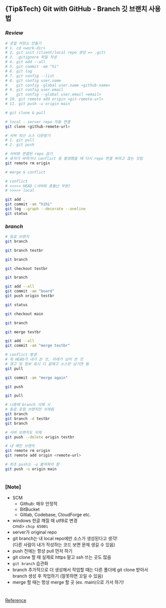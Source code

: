 ## {Tip&Tech} Git with GitHub - Branch 깃 브랜치 사용법

### _Review_

```bash
# 로컬 저장소 만들기
# 1. cd <work-dir>
# 2. git init (client/local repo 생성 => .git)
# 3. .gitignore 파일 작성
# 4. git add --all
# 5. git commit -am "hi"
# 6. git log
# 7. git config --list
# 8. git config user.name
#    git config -global user.name <github-name>
# 9. git config user.email
#    git config --global user.email <email>
# 10. git remote add origin <git-remote-url>
# 11. git push -u origin main
```

```bash
# git clone & pull

# local - server repo 자동 연결
git clone <github-remote-url>

# 서버 최신 소스 다운받기
# 1. git pull
# 2. git push

# 서버와 연결된 repo 끊기
# 유저가 바뀌거나 conflict 등 발생했을 때 다시 repo 연결 하려고 끊는 것임
git remote rm origin
```

```bash
# merge & conflict

# conflict
# <<<<< HEAD (서버와 충돌난 부분)
# >>>>> local

git add .
git commit -am "hihi"
git log --graph --decorate --oneline
git status
```

### _branch_

```bash
# 동료 브랜치
git branch

git branch testbr

git branch

git checkout testbr

git branch

git add --all
git commit -am "board"
git push origin testbr

git status

git checkout main

git branch

git merge testbr

git add --all
git commit -am "merge testbr"

# conflict 발생
# 위 HEAD가 내가 쓴 것, 아래가 남이 쓴 것
# 경고 및 정보 표시 다 없애고 소스만 남기면 됨
git pull

git commit -am "merge again"

git push

git pull

# 나중에 branch 삭제 시
# 동료 로컬 브랜치만 삭제됨
git branch
git branch -d testbr
git branch

# 서버 브랜치도 삭제
git push --delete origin testbr
```

```bash
# 내 메인 브랜치
git remote rm origin
git remote add origin <remote-url>

# 최초 push는 -u 붙여줘야 함
git push -u origin main
```

#

### [Note]

- SCM
  - Github: 매우 안정적
  - BitBucket
  - Gitlab, Codebase, CloudForge etc.
- windows 한글 깨질 때 utf8로 변경 <br/>
  cmd> `chcp 65001`
- server가 original repo
- git branch는 내 local repo에만 소스가 생성된다고 생각! <br/>
  (다른 사람이 내가 작성하는 코드 보면 문제 생길 수 있음)
- push 전에는 항상 pull 먼저 하기
- git clone 할 때 실제로 https 말고 ssh 쓰는 곳도 많음
- `git branch` 습관화
- branch 추가적으로 더 생성해서 작업할 때는 다른 폴더에 git clone 받아서 <br/>
  branch 생성 후 작업하기 (잘못하면 꼬일 수 있음)
- merge 할 때는 항상 merge 할 곳 (ex. main)으로 가서 하기!

#

[Reference](https://www.youtube.com/watch?v=O66zftDrgy8)
